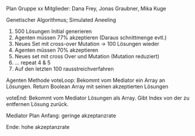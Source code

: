 Plan Gruppe xx
Mitglieder: Dana Frey, Jonas Graubner, Mika Kuge

Genetischer Algorithmus; Simulated Aneeling
1. 500 Lösungen Initial generieren
2. Agenten müssen 77% akzeptieren (Daraus schnittmenge evtl.)
3. Neues Set mit cross-over Mutation -> 100 Lösungen wieder
4. Agenten müssen 70% akzeptieren
5. Neues set mit cross Over und Mutation (Mutation reduziert)
6. ... repeat 4 & 5
7. Auf den letzten 100 rausstreichverfahren


Agenten Methode
voteLoop: Bekommt vom Mediator ein Array an Lösungen. Return Boolean Array mit seinen akzeptierten Lösungen

voteEnd: Bekommt vom Mediator Lösungen als Array. Gibt Index von der zu entfernen Lösung zurück.

Mediator Plan
Anfang: geringe akzeptanzrate

Ende: hohe akzeptanzrate